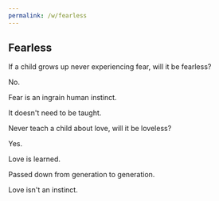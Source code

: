 ```yaml
---
permalink: /w/fearless
---
```


## Fearless

If a child grows up never experiencing fear, will it be fearless?

No.

Fear is an ingrain human instinct.

It doesn't need to be taught.

Never teach a child about love, will it be loveless?

Yes.

Love is learned.

Passed down from generation to generation.

Love isn't an instinct.
